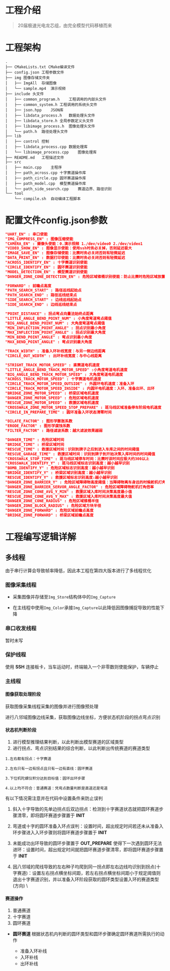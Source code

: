 # 工程介绍
> 20届极速光电龙芯组，由完全模型代码移植而来

# 工程架构
```
.
├── CMakeLists.txt CMake编译文件
├── config.json	工程参数文件
├── img	图像存储文件夹
│   ├── ImgAll	存储图像
│   └── sample.mp4	演示视频
├── include	头文件
│   ├── common_program.h	工程调用的内部头文件
│   ├── common_system.h	工程调用的系统头文件
│   ├── json.hpp	JSON库
│   ├── libdata_process.h	数据处理头文件
│   ├── libdata_store.h	全局参数定义头文件
│   ├── libimage_process.h	图像处理头文件
│   └── path.h	路径处理头文件
├── lib
│   ├── control	控制
│   ├── libdata_process.cpp	数据处理库
│   └── libimage_process.cpp	图像处理库
├── README.md	工程描述文件
├── src
│   ├── main.cpp	主程序
│   ├── path_across.cpp	十字赛道操作库
│   ├── path_circle.cpp	圆环赛道操作库
│   ├── path_model.cpp	模型赛道操作库
│   └── path_side_search.cpp	赛道边界、路径识别
└── tool
    └── compile.sh	自动编译工程脚本
```
# 配置文件config.json参数
```json
"UART_EN" : 串口使能
"IMG_COMPRESS_EN" : 图像压缩使能
"CAMERA_EN" : 摄像头使能：0.演示视频 1./dev/video0 2./dev/video1
"VIDEO_SHOW_EN" : 图像显示使能：使用ssh时务必关掉，否则延迟极大
"IMAGE_SAVE_EN" : 图像存储使能：比赛时务必关闭否则有轻微延迟
"DATA_PRINT_EN" : 数据打印使能：比赛时务必关闭否则有轻微延迟
"ACROSS_IDENTIFY_EN" : 十字赛道识别使能
"CIRCLE_IDENTIFY_EN" : 圆环赛道识别使能
"MODEL_DETECTION_EN" : 模型赛道识别使能
"DANGER_ZONE_CONE_DETECTION_EN" : 危险区域锥桶识别使能：防止比赛时危险区域放置的过于刁钻，关闭则一路将锥桶撞开以完赛

"FORWARD" : 前瞻点高度
"PATH_SEARCH_START" : 路径巡线起始点
"PATH_SEARCH_END" : 路径巡线结束点
"SIDE_SEARCH_START" : 边线巡线起始点
"SIDE_SEARCH_END" : 边线巡线结束点

"POINT_DISTANCE" : 拐点弯点向量法始终点距离
"LITTLE_ANGLE_BEND_POINT_NUM" : 小角度弯道弯点阈值
"BIG_ANGLE_BEND_POINT_NUM" : 大角度弯道弯点阈值
"MIN_INFLECTION_POINT_ANGLE" : 拐点识别最小角度
"MAX_INFLECTION_POINT_ANGLE" : 拐点识别最大角度
"MIN_BEND_POINT_ANGLE" : 弯点识别最小角度
"MAX_BEND_POINT_ANGLE" : 弯点识别最大角度

"TRACK_WIDTH" : 准备入环补线宽度：与另一侧边线距离
"CIRCLE_OUT_WIDTH" : 出环补线宽度：与中心线距离

"STRIGHT_TRACK_MOTOR_SPEED" : 直赛道电机速度
"LITTLE_ANGLE_BEND_TRACK_MOTOR_SPEED" :小角度弯道电机速度
"BIG_ANGLE_BEND_TRACK_MOTOR_SPEED" : 大角度弯道电机速度
"ACROSS_TRACK_MOTOR_SPEED" : 十字赛道电机速度
"CIRCLE_TRACK_MOTOR_SPEED_OUTSIDE" : 外圆环电机速度：准备入环
"CIRCLE_TRACK_MOTOR_SPEED_INSIDE" : 内圆环电机速度：入环、准备出环、出环
"BRIDGE_ZONE_MOTOR_SPEED" : 桥梁区域电机速度
"DANGER_ZONE_MOTOR_SPEED" : 危险区域电机速度
"RESCUE_ZONE_MOTOR_SPEED" : 救援区域电机速度
"CROSSWALK_ZONE_MOTOR_SPEED_STOP_PREPARE" : 斑马线区域准备停车阶段电机速度
"CIRCLE_IN_PREPARE_TIME" : 圆环准备入环状态清零时间

"DILATE_FACTOR" : 图形学膨胀系数
"ERODE_FACTOR" : 图形学腐蚀系数
"FILTER_FACTOR" : 路径滤波系数：越大滤波效果越弱

"DANGER_TIME" : 危险区域时间
"BRIDGE_TIME" : 桥梁区域时间
"RESCUE_TIME" : 救援区域时间：识别到牌子之后到进入车库之间的时间阈值
"RESCUE_GARAGE_TIME" : 救援区域时间：识别到牌子到开始决策入库时间的时间阈值
"CROSSWALK_STOP_TIME" : 斑马线区域停车时间：比赛时该时间应极大约300以上
"CROSSWALK_IDENTIFY_Y" : 斑马线区域标志识别高度：越小越早识别
"BOMB_IDENTIFY_Y" : 危险区域标志识别高度：越小越早识别
"BRIDGE_IDENTIFY_Y" : 桥梁区域识别高度：越小越早识别
"RESCUE_IDENTIFY_Y" : 救援区域标志识别高度:越小越早识别
"DANGER_ZONE_BARRIER_Y" : 危险区域障碍物高度阈值：当障碍物离车身远的时候舵机打角乘以倍率使得大角更大，当障碍物离车身近的时候舵机打角正常，使得避障的时候能够避开距离较近的障碍物
"DANGER_ZONE_BARRIER_SERVOR_ANGLE_FACTOR" : 危险区域障碍物舵机打角倍率
"RESCUE_ZONE_CONE_AVG_Y_MIN" : 救援区域入库时间决策高度最小值
"RESCUE_ZONE_CONE_AVG_Y_MAX" : 救援区域入库时间决策高度最大值
"DANGER_ZONE_CONE_RADIUS" : 危险区域锥桶半径
"DANGER_ZONE_BLOCK_RADIUS" : 危险区域方块半径
"DANGER_ZONE_FORWARD" : 危险区域前瞻点高度
"BRIDGE_ZONE_FORWARD" : 桥梁区域前瞻点高度
```
# 工程编写逻辑详解
## 多线程
由于串行计算会导致帧率降低，因此本工程在第四大版本进行了多线程优化
### 图像采集线程
- 采集图像并存储至`Img_Store`结构体中的`Img_Capture`

- 在主线程中使用`Img_Color`承接`Img_Capture`以此降低因图像捕捉导致的性能下降
### 串口收发线程
暂时未写
### 保护线程
使用 <b>SSH</b> 连接板卡，当车运动时，终端输入一个非零数则使能保护，车辆停止
### 主线程
#### 图像获取处理阶段
获取图像采集线程采集的图像并进行图像预处理

进行八邻域图像边线采集，获取图像边线坐标，方便状态机阶段的拐点弯点识别
#### 状态机判断阶段
1. 进行模型推理结果判断，以此判断出模型赛道的区域类型
2. 进行拐点、弯点识别结果的综合判断，以此判断出传统赛道的赛道类型
```
1.左右都有拐点：十字赛道

2.左右只有一边有拐点且只有一边有直线：圆环赛道

3.下位机陀螺仪积分达到目标值：圆环出环步骤

4.以上均不符合：普通赛道：凭弯点数量判断是直道还是弯道
```
有以下情况需注意并在代码中设置条件来防止误判

1. 斜入十字导致的先单边拐点后双边拐点：检测到十字赛道状态就把圆环赛道步骤清零，即将圆环赛道步骤置于 <b>INIT</b>

2. 弯道或十字的圆环准备入环点误判：设置时间，超出规定时间若还未从准备入环步骤进入入环步骤则将圆环赛道步骤置于 <b>INIT</b>

3. 未能成功出环导致的圆环步骤置于 <b>OUT_PREPARE</b> 使得下一次遇到圆环无法进环：设置时间，超出规定时间就把圆环赛道步骤清零，即将圆环赛道步骤置于 <b>INIT</b>

4. 因八邻域的爬线导致的左右种子均爬到同一拐点即左右边线均识别到拐点(十字赛道)：设置左右拐点横坐标间距，若左右拐点横坐标间距小于规定阈值则退出十字赛道识别，并以准备入环阶段获取的圆环类型设置入环的赛道类型(方向)
\
#### 赛道操作
1. 普通赛道
2. 十字赛道
3. 圆环赛道

- <b>圆环赛道 </b>根据状态机内判断的圆环类型和圆环步骤确定圆环赛道所需执行的动作

    - 准备入环补线
    - 入环补线
    - 出环补线
